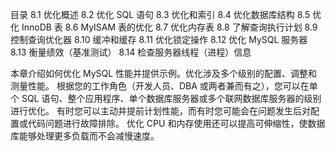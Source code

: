 目录
8.1 优化概述
8.2 优化 SQL 语句
8.3 优化和索引
8.4 优化数据库结构
8.5 优化 InnoDB 表
8.6 MyISAM 表的优化
8.7 优化内存表
8.8 了解查询执行计划
8.9 控制查询优化器
8.10 缓冲和缓存
8.11 优化锁定操作
8.12 优化 MySQL 服务器
8.13 衡量绩效（基准测试）
8.14 检查服务器线程（进程）信息

本章介绍如何优化 MySQL 性能并提供示例。优化涉及多个级别的配置、调整和测量性能。
根据您的工作角色（开发人员、DBA 或两者兼而有之），您可以在单个 SQL 语句、整个应用程序、单个数据库服务器或多个联网数据库服务器的级别进行优化。
有时您可以主动并提前计划性能，而有时您可能会在问题发生后对配置或代码问题进行故障排除。
优化 CPU 和内存使用还可以提高可伸缩性，使数据库能够处理更多负载而不会减慢速度。